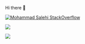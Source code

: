 Hi there 👋

[![Mohammad Salehi StackOverflow](https://stackoverflow-badge.onrender.com/api/StackOverflowBadge/6934036)](https://stackoverflow.com/users/6934036/mohammad-salehi)

[<img src="https://img.shields.io/badge/msalehid97@gmail.com-D14836?style=for-the-badge&logo=gmail&logoColor=white"/>](mailto:msalehid97@gmail.com)

[<img src="https://img.shields.io/badge/@mdsalehi-0077B5?style=for-the-badge&logo=linkedin&logoColor=white"/>](https://www.linkedin.com/in/mdsalehi/)

<!--
**msalehi-d/msalehi-d** is a ✨ _special_ ✨ repository because its `README.md` (this file) appears on your GitHub profile.

Here are some ideas to get you started:

- 🔭 I’m currently working on ...
- 🌱 I’m currently learning ...
- 👯 I’m looking to collaborate on ...
- 🤔 I’m looking for help with ...
- 💬 Ask me about ...
- 📫 How to reach me: ...
- 😄 Pronouns: ...
- ⚡ Fun fact: ...
-->
